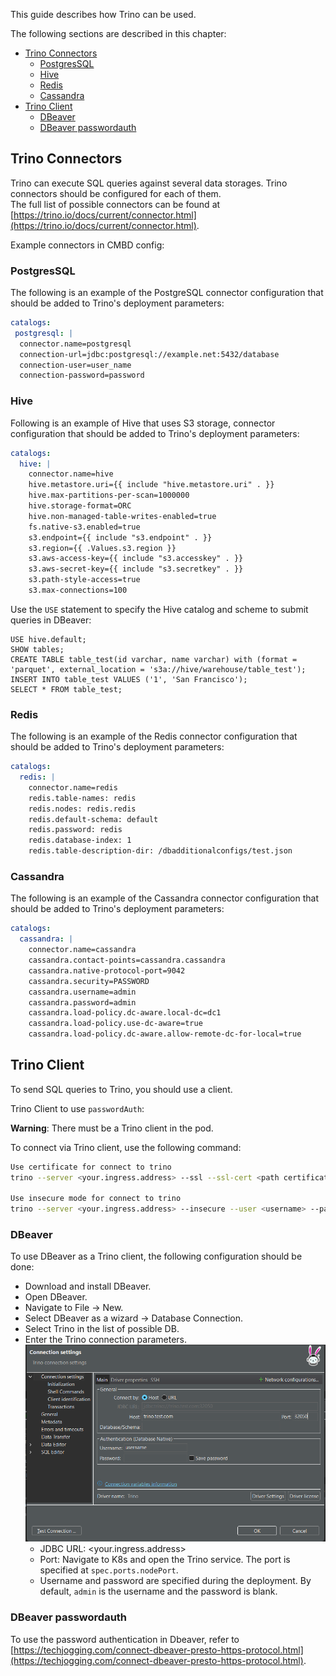 This guide describes how Trino can be used.

The following sections are described in this chapter:

* [Trino Connectors](#trino-connectors)
  * [PostgresSQL](#postgressql)
  * [Hive](#hive)
  * [Redis](#redis)
  * [Cassandra](#cassandra)
* [Trino Client](#trino-client)
  * [DBeaver](#dbeaver)
  * [DBeaver passwordauth](#dbeaver-passwordauth)

## Trino Connectors

Trino can execute SQL queries against several data storages. Trino connectors should be configured for each of them.  
The full list of possible connectors can be found at [https://trino.io/docs/current/connector.html](https://trino.io/docs/current/connector.html).

Example connectors in CMBD config:

### PostgresSQL

The following is an example of the PostgreSQL connector configuration that should be added to Trino's deployment parameters:

```yaml
catalogs:
 postgresql: |
  connector.name=postgresql
  connection-url=jdbc:postgresql://example.net:5432/database
  connection-user=user_name
  connection-password=password
```

### Hive

Following is an example of Hive that uses S3 storage, connector configuration that should be added to Trino's deployment parameters:

```yaml
catalogs:
  hive: |
    connector.name=hive
    hive.metastore.uri={{ include "hive.metastore.uri" . }}
    hive.max-partitions-per-scan=1000000
    hive.storage-format=ORC
    hive.non-managed-table-writes-enabled=true
    fs.native-s3.enabled=true
    s3.endpoint={{ include "s3.endpoint" . }}
    s3.region={{ .Values.s3.region }}
    s3.aws-access-key={{ include "s3.accesskey" . }}
    s3.aws-secret-key={{ include "s3.secretkey" . }}
    s3.path-style-access=true
    s3.max-connections=100
```

Use the `USE` statement to specify the Hive catalog and scheme to submit queries in DBeaver:

```postgresql
USE hive.default;
SHOW tables;
CREATE TABLE table_test(id varchar, name varchar) with (format = 'parquet', external_location = 's3a://hive/warehouse/table_test');
INSERT INTO table_test VALUES ('1', 'San Francisco');
SELECT * FROM table_test;
```

### Redis

The following is an example of the Redis connector configuration that should be added to Trino's deployment parameters:

```yaml
catalogs:
  redis: |
    connector.name=redis
    redis.table-names: redis
    redis.nodes: redis.redis
    redis.default-schema: default
    redis.password: redis
    redis.database-index: 1
    redis.table-description-dir: /dbadditionalconfigs/test.json
```

### Cassandra

The following is an example of the Cassandra connector configuration that should be added to Trino's deployment parameters:

```yaml
catalogs:
  cassandra: |
    connector.name=cassandra
    cassandra.contact-points=cassandra.cassandra
    cassandra.native-protocol-port=9042
    cassandra.security=PASSWORD
    cassandra.username=admin
    cassandra.password=admin
    cassandra.load-policy.dc-aware.local-dc=dc1
    cassandra.load-policy.use-dc-aware=true
    cassandra.load-policy.dc-aware.allow-remote-dc-for-local=true
```

## Trino Client 

To send SQL queries to Trino, you should use a client.  

Trino Client to use `passwordAuth`:

**Warning**: There must be a Trino client in the pod.

To connect via Trino client, use the following command:

```bash
Use certificate for connect to trino
trino --server <your.ingress.address> --ssl --ssl-cert <path certificate> --user <username> --password

Use insecure mode for connect to trino
trino --server <your.ingress.address> --insecure --user <username> --password
```

### DBeaver

To use DBeaver as a Trino client, the following configuration should be done:

* Download and install DBeaver.
* Open DBeaver. 
* Navigate to File -> New.
* Select DBeaver as a wizard -> Database Connection.
* Select Trino in the list of possible DB.
* Enter the Trino connection parameters.  
  ![alt text](/docs/public/images/DBeaver-Trino-Connection.png "DBeaver Trino Connection")
  * JDBC URL: <your.ingress.address>
  * Port: Navigate to K8s and open the Trino service. The port is specified at `spec.ports.nodePort`.
  * Username and password are specified during the deployment. By default, `admin` is the username and the password is blank.

### DBeaver passwordauth

To use the password authentication in Dbeaver, refer to [https://techjogging.com/connect-dbeaver-presto-https-protocol.html](https://techjogging.com/connect-dbeaver-presto-https-protocol.html).

